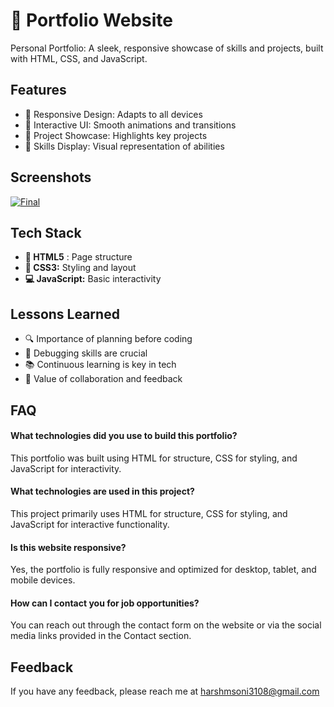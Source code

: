 # 👤 Portfolio Website

Personal Portfolio: A sleek, responsive showcase of skills and projects, built with HTML, CSS, and JavaScript.

## Features

- 📱 Responsive Design: Adapts to all devices
- 🎨 Interactive UI: Smooth animations and transitions
- 🚀 Project Showcase: Highlights key projects
- 💼 Skills Display: Visual representation of abilities

## Screenshots

<a href="https://ibb.co/pbD0c9c"><img src="https://i.ibb.co/WG9xZYZ/Final.png" alt="Final" border="0"></a>

## Tech Stack

- **📄 HTML5** : Page structure
- **🎨 CSS3:** Styling and layout
- **💻 JavaScript:** Basic interactivity

## Lessons Learned

- 🔍 Importance of planning before coding
- 🐛 Debugging skills are crucial
- 📚 Continuous learning is key in tech
- 🤝 Value of collaboration and feedback
## FAQ

#### What technologies did you use to build this portfolio?

This portfolio was built using HTML for structure, CSS for styling, and JavaScript for interactivity.

#### What technologies are used in this project?

This project primarily uses HTML for structure, CSS for styling, and JavaScript for interactive functionality.

#### Is this website responsive?

Yes, the portfolio is fully responsive and optimized for desktop, tablet, and mobile devices.

#### How can I contact you for job opportunities?

You can reach out through the contact form on the website or via the social media links provided in the Contact section.
## Feedback

If you have any feedback, please reach me at harshmsoni3108@gmail.com
